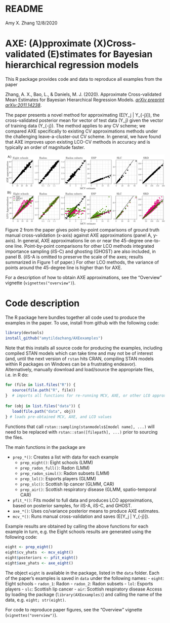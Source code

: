 README
================
Amy X. Zhang
12/8/2020

# AXE: (A)pproximate (X)Cross-validated (E)stimates for Bayesian hierarchical regression models

This R package provides code and data to reproduce all examples from the
paper

Zhang, A. X., Bao, L., & Daniels, M. J. (2020). Approximate
Cross-validated Mean Estimates for Bayesian Hierarchical Regression
Models. [*arXiv preprint
arXiv:2011.14238*](https://arxiv.org/abs/2011.14238).

The paper presents a novel method for approximating \(E[Y_j | Y_{-j}]\),
the cross-validated posterior mean for vector of test data \(Y_j\) given
the vector of training data \(Y_{-j}\). The method applies to any CV
scheme; we compared AXE specifically to existing CV approximations
methods under the challenging leave-a-cluster-out CV scheme. In general,
we have found that AXE improves upon existing LCO-CV methods in accuracy
and is typically an order of magnitude faster.

![Figure 2 from paper](data-raw/p_both.png) Figure 2 from the paper
gives point-by-point comparisons of ground truth manual cross-validation
(x-axis) against AXE approximations (panel A, y-axis). In general, AXE approximations lie on or near the 45-degree one-to-one line.
Point-by-point comparisons for other LCO methods integrated importance sampling (iIS-C)
and ghosting (GHOST) are also included, in panel B. (iIS-A is omitted to preserve
the scale of the axes; results summarized in Figure 1 of paper.) For other LCO methods,
the variance of points around the 45-degree line is higher than for AXE.

For a description of how to obtain AXE approximations, see the “Overview” vignette
(`vignettes("overview")`).

# Code description

The R package here bundles together all code used to produce the
examples in the paper. To use, install from github with the following
code:

``` r
library(devtools)
install_github("amytildazhang/AXEexamples")
```

Note that this installs all source code for producing the examples,
including compiled STAN models which can take time and may not be of
interest (and, until the next version of `rstan` hits CRAN, compiling
STAN models within R packages on Windows can be a frustrating endeavor).
Alternatively, manually download and load/source the appropriate files,
i.e. in R do:

``` r
for (file in list.files("R")) {
   source(file.path("R", file))
}  # imports all functions for re-running MCV, AXE, or other LCO approximations

for (obj in list.files("data")) {
   load(file.path("data", obj))
} # loads pre-obtained MCV, AXE, and LCO values
```

Functions that call `rstan::sampling(stanmodels$[model name], ...)` will
need to be replaced with `rstan::stan([filepath], ...)` prior to
sourcing the files.

The main functions in the package are

  - `prep_*()`: Creates a list with data for each example
      - `prep_eight()`: Eight schools (LMM)
      - `prep_radon_full()`: Radon (LMM)
      - `prep_radon_simul()`: Radon subsets (LMM)
      - `prep_lol()`: Esports players (GLMM)
      - `prep_slc()`: Scottish lip cancer (GLMM, CAR)
      - `prep_air()`: Scottish respiratory disease (GLMM,
        spatio-temporal CAR)
  - `pfit_*()`: Fits model to full data and produces LCO approximations,
    based on posterior samples, for iIS-A, iIS-C, and GHOST.
  - `axe_*()`: Uses co/variance posterior means to produce AXE
    estimates.
  - `mcv_*()`: Runs manual cross-validation and saves
    \(E[Y_j | Y_{-j}]\).

Example results are obtained by calling the above functions for each
example in turn, e.g. the Eight schools results are generated using the
following code:

``` r
eight <- prep_eight() 
eight$cv_yhats  <- mcv_eight() 
eight$posteriors <- pfit_eight() 
eight$axe_yhats <- axe_eight() 
```

The object `eight` is available in the package, listed in the `data`
folder. Each of the paper’s examples is saved in `data` under the
following names: - `eight`: Eight schools - `radon_1`: Radon -
`radon_2`: Radon subsets - `lol`: Esports players - `slc`: Scottish lip
cancer - `air`: Scottish respiratory disease Access by loading the
package (`library(AXEexamples)`) and calling the name of the data, e.g.
`eight; str(eight)`.

For code to reproduce paper figures, see the “Overview” vignette
(`vignettes("overview")`).
